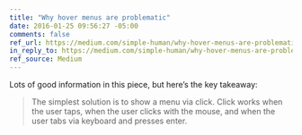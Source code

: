 ```yaml
---
title: "Why hover menus are problematic"
date: 2016-01-25 09:56:27 -05:00
comments: false
ref_url: https://medium.com/simple-human/why-hover-menus-are-problematic-b21d6c7de91c#.n5cw5zr1n
in_reply_to: https://medium.com/simple-human/why-hover-menus-are-problematic-b21d6c7de91c#.n5cw5zr1n
ref_source: Medium
---
```


Lots of good information in this piece, but here’s the key takeaway:

> The simplest solution is to show a menu via click. Click works when the user taps, when the user clicks with the mouse, and when the user tabs via keyboard and presses enter.
